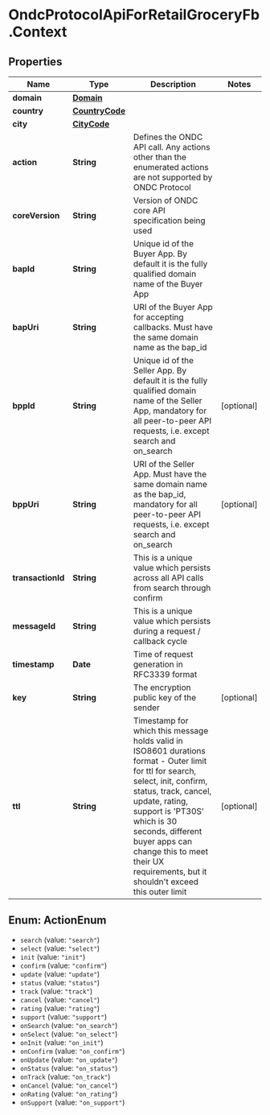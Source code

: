 # OndcProtocolApiForRetailGroceryFb.Context

## Properties
Name | Type | Description | Notes
------------ | ------------- | ------------- | -------------
**domain** | [**Domain**](Domain.md) |  | 
**country** | [**CountryCode**](CountryCode.md) |  | 
**city** | [**CityCode**](CityCode.md) |  | 
**action** | **String** | Defines the ONDC API call. Any actions other than the enumerated actions are not supported by ONDC Protocol | 
**coreVersion** | **String** | Version of ONDC core API specification being used | 
**bapId** | **String** | Unique id of the Buyer App. By default it is the fully qualified domain name of the Buyer App | 
**bapUri** | **String** | URI of the Buyer App for accepting callbacks. Must have the same domain name as the bap_id | 
**bppId** | **String** | Unique id of the Seller App. By default it is the fully qualified domain name of the Seller App, mandatory for all peer-to-peer API requests, i.e. except search and on_search | [optional] 
**bppUri** | **String** | URI of the Seller App. Must have the same domain name as the bap_id, mandatory for all peer-to-peer API requests, i.e. except search and on_search | [optional] 
**transactionId** | **String** | This is a unique value which persists across all API calls from search through confirm | 
**messageId** | **String** | This is a unique value which persists during a request / callback cycle | 
**timestamp** | **Date** | Time of request generation in RFC3339 format | 
**key** | **String** | The encryption public key of the sender | [optional] 
**ttl** | **String** | Timestamp for which this message holds valid in ISO8601 durations format - Outer limit for ttl for search, select, init, confirm, status, track, cancel, update, rating, support is &#x27;PT30S&#x27; which is 30 seconds, different buyer apps can change this to meet their UX requirements, but it shouldn&#x27;t exceed this outer limit | [optional] 

<a name="ActionEnum"></a>
## Enum: ActionEnum

* `search` (value: `"search"`)
* `select` (value: `"select"`)
* `init` (value: `"init"`)
* `confirm` (value: `"confirm"`)
* `update` (value: `"update"`)
* `status` (value: `"status"`)
* `track` (value: `"track"`)
* `cancel` (value: `"cancel"`)
* `rating` (value: `"rating"`)
* `support` (value: `"support"`)
* `onSearch` (value: `"on_search"`)
* `onSelect` (value: `"on_select"`)
* `onInit` (value: `"on_init"`)
* `onConfirm` (value: `"on_confirm"`)
* `onUpdate` (value: `"on_update"`)
* `onStatus` (value: `"on_status"`)
* `onTrack` (value: `"on_track"`)
* `onCancel` (value: `"on_cancel"`)
* `onRating` (value: `"on_rating"`)
* `onSupport` (value: `"on_support"`)

